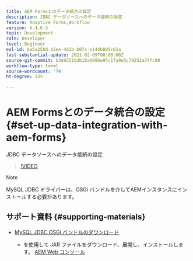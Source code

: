 ```yaml
---
title: AEM Formsとのデータ統合の設定
description: JDBC データソースへのデータ接続の設定
feature: Adaptive Forms,Workflow
version: 6.4,6.5
topic: Development
role: Developer
level: Beginner
exl-id: ba5a250d-b2ee-4d1b-807c-e144b805c61a
last-substantial-update: 2021-02-09T00:00:00Z
source-git-commit: b3e9251bdb18a008be95c1fa9e5c79252a74fc98
workflow-type: tm+mt
source-wordcount: '74'
ht-degree: 13%

---
```


# AEM Formsとのデータ統合の設定 {#set-up-data-integration-with-aem-forms}

JDBC データソースへのデータ接続の設定

>[!VIDEO](https://video.tv.adobe.com/v/17724?quality=12&learn=on)

>[!NOTE]
>
>MySQL JDBC ドライバーは、OSGi バンドルを介してAEMインスタンスにインストールする必要があります。

## サポート資料 {#supporting-materials}

* [MySQL JDBC OSGi バンドルのダウンロード](https://dev.mysql.com/downloads/connector/j/)

   * を使用して JAR ファイルをダウンロード、展開し、インストールします。 [AEM Web コンソール](http://localhost:4502/system/console/bundles)
